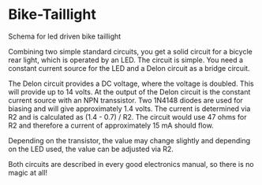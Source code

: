 # Bike-Taillight
Schema for led driven bike taillight

Combining two simple standard circuits, you get a solid circuit for a bicycle rear light, which 
is operated by an LED. The circuit is simple. You need a constant current source for the LED 
and a Delon circuit as a bridge circuit.

The Delon circuit provides a DC voltage, where the voltage is doubled. This will provide up to 14 volts.
At the output of the Delon circuit is the constant current source with an NPN transsistor. Two 1N4148 diodes are used for biasing and will give approximately 1.4 volts. The current is determined via R2 and is calculated as (1.4 - 0.7) / R2. The circuit would use 47 ohms for R2 and therefore a current of approximately 15 mA should flow.

Depending on the transistor, the value may change slightly and depending on the LED used, the value can be adjusted via R2. 

Both circuits are described in every good electronics manual, so there is no magic at all!
